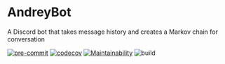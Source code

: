 # AndreyBot
A Discord bot that takes message history and creates a Markov chain for conversation

[![pre-commit](https://img.shields.io/badge/pre--commit-enabled-brightgreen?logo=pre-commit&logoColor=white)](https://github.com/pre-commit/pre-commit)
[![codecov](https://codecov.io/gh/Lordnoobstan/AndreyBot/branch/main/graph/badge.svg?token=PXBD573WKI)](https://codecov.io/gh/Lordnoobstan/AndreyBot)
[![Maintainability](https://api.codeclimate.com/v1/badges/2e8ad50469d7c7731ade/maintainability)](https://codeclimate.com/github/Lordnoobstan/AndreyBot/maintainability)
![build](https://github.com/Lordnoobstan/AndreyBot/actions/workflows/tests.yml/badge.svg)
